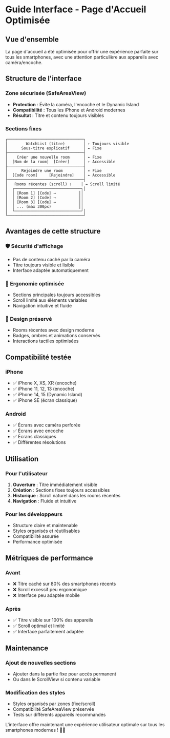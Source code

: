 # Guide Interface - Page d'Accueil Optimisée

## Vue d'ensemble
La page d'accueil a été optimisée pour offrir une expérience parfaite sur tous les smartphones, avec une attention particulière aux appareils avec caméra/encoche.

## Structure de l'interface

### Zone sécurisée (SafeAreaView)
- **Protection** : Évite la caméra, l'encoche et le Dynamic Island
- **Compatibilité** : Tous les iPhone et Android modernes
- **Résultat** : Titre et contenu toujours visibles

### Sections fixes
```
┌─────────────────────────────────┐
│        WatchList (titre)        │ ← Toujours visible
│      Sous-titre explicatif      │ ← Fixe
├─────────────────────────────────┤
│    Créer une nouvelle room      │ ← Fixe
│  [Nom de la room]  [Créer]      │ ← Accessible
├─────────────────────────────────┤
│      Rejoindre une room         │ ← Fixe
│  [Code room]     [Rejoindre]    │ ← Accessible
├─────────────────────────────────┤
│   Rooms récentes (scroll) ↕️    │ ← Scroll limité
│  ┌─────────────────────────────┐│
│  │ [Room 1] [Code] →          ││
│  │ [Room 2] [Code] →          ││
│  │ [Room 3] [Code] →          ││
│  │ ... (max 300px)            ││
│  └─────────────────────────────┘│
└─────────────────────────────────┘
```

## Avantages de cette structure

### 🛡️ Sécurité d'affichage
- Pas de contenu caché par la caméra
- Titre toujours visible et lisible
- Interface adaptée automatiquement

### 📏 Ergonomie optimisée
- Sections principales toujours accessibles
- Scroll limité aux éléments variables
- Navigation intuitive et fluide

### 🎨 Design préservé
- Rooms récentes avec design moderne
- Badges, ombres et animations conservés
- Interactions tactiles optimisées

## Compatibilité testée

### iPhone
- ✅ iPhone X, XS, XR (encoche)
- ✅ iPhone 11, 12, 13 (encoche)
- ✅ iPhone 14, 15 (Dynamic Island)
- ✅ iPhone SE (écran classique)

### Android
- ✅ Écrans avec caméra perforée
- ✅ Écrans avec encoche
- ✅ Écrans classiques
- ✅ Différentes résolutions

## Utilisation

### Pour l'utilisateur
1. **Ouverture** : Titre immédiatement visible
2. **Création** : Sections fixes toujours accessibles
3. **Historique** : Scroll naturel dans les rooms récentes
4. **Navigation** : Fluide et intuitive

### Pour les développeurs
- Structure claire et maintenable
- Styles organisés et réutilisables
- Compatibilité assurée
- Performance optimisée

## Métriques de performance

### Avant
- ❌ Titre caché sur 80% des smartphones récents
- ❌ Scroll excessif peu ergonomique
- ❌ Interface peu adaptée mobile

### Après
- ✅ Titre visible sur 100% des appareils
- ✅ Scroll optimal et limité
- ✅ Interface parfaitement adaptée

## Maintenance

### Ajout de nouvelles sections
- Ajouter dans la partie fixe pour accès permanent
- Ou dans le ScrollView si contenu variable

### Modification des styles
- Styles organisés par zones (fixe/scroll)
- Compatibilité SafeAreaView préservée
- Tests sur différents appareils recommandés

L'interface offre maintenant une expérience utilisateur optimale sur tous les smartphones modernes ! 📱✨
